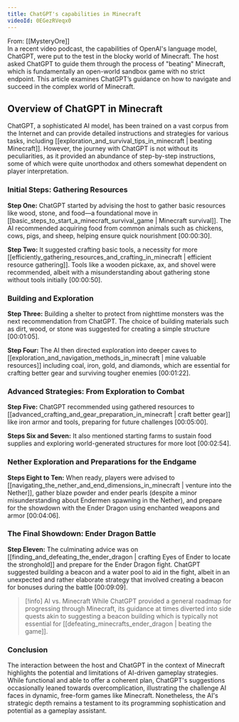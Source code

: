 ```yaml
---
title: ChatGPT's capabilities in Minecraft
videoId: 0EGezRVeqx0
---
```


From: [[MysteryOre]] <br/> 
In a recent video podcast, the capabilities of OpenAI's language model, ChatGPT, were put to the test in the blocky world of Minecraft. The host asked ChatGPT to guide them through the process of "beating" Minecraft, which is fundamentally an open-world sandbox game with no strict endpoint. This article examines ChatGPT’s guidance on how to navigate and succeed in the complex world of Minecraft.

## Overview of ChatGPT in Minecraft

ChatGPT, a sophisticated AI model, has been trained on a vast corpus from the Internet and can provide detailed instructions and strategies for various tasks, including [[exploration_and_survival_tips_in_minecraft | beating Minecraft]]. However, the journey with ChatGPT is not without its peculiarities, as it provided an abundance of step-by-step instructions, some of which were quite unorthodox and others somewhat dependent on player interpretation.

### Initial Steps: Gathering Resources

**Step One:** ChatGPT started by advising the host to gather basic resources like wood, stone, and food—a foundational move in [[basic_steps_to_start_a_minecraft_survival_game | Minecraft survival]]. The AI recommended acquiring food from common animals such as chickens, cows, pigs, and sheep, helping ensure quick nourishment <a class="yt-timestamp" data-t="00:00:30">[00:00:30]</a>.

**Step Two:** It suggested crafting basic tools, a necessity for more [[efficiently_gathering_resources_and_crafting_in_minecraft | efficient resource gathering]]. Tools like a wooden pickaxe, ax, and shovel were recommended, albeit with a misunderstanding about gathering stone without tools initially <a class="yt-timestamp" data-t="00:00:50">[00:00:50]</a>.

### Building and Exploration

**Step Three:** Building a shelter to protect from nighttime monsters was the next recommendation from ChatGPT. The choice of building materials such as dirt, wood, or stone was suggested for creating a simple structure <a class="yt-timestamp" data-t="00:01:05">[00:01:05]</a>.

**Step Four:** The AI then directed exploration into deeper caves to [[exploration_and_navigation_methods_in_minecraft | mine valuable resources]] including coal, iron, gold, and diamonds, which are essential for crafting better gear and surviving tougher enemies <a class="yt-timestamp" data-t="00:01:22">[00:01:22]</a>.

### Advanced Strategies: From Exploration to Combat

**Step Five:** ChatGPT recommended using gathered resources to [[advanced_crafting_and_gear_preparation_in_minecraft | craft better gear]] like iron armor and tools, preparing for future challenges <a class="yt-timestamp" data-t="00:05:00">[00:05:00]</a>.

**Steps Six and Seven:** It also mentioned starting farms to sustain food supplies and exploring world-generated structures for more loot <a class="yt-timestamp" data-t="00:02:54">[00:02:54]</a>.

### Nether Exploration and Preparations for the Endgame

**Steps Eight to Ten:** When ready, players were advised to [[navigating_the_nether_and_end_dimensions_in_minecraft | venture into the Nether]], gather blaze powder and ender pearls (despite a minor misunderstanding about Endermen spawning in the Nether), and prepare for the showdown with the Ender Dragon using enchanted weapons and armor <a class="yt-timestamp" data-t="00:04:06">[00:04:06]</a>.

### The Final Showdown: Ender Dragon Battle

**Step Eleven:** The culminating advice was on [[finding_and_defeating_the_ender_dragon | crafting Eyes of Ender to locate the stronghold]] and prepare for the Ender Dragon fight. ChatGPT suggested building a beacon and a water pool to aid in the fight, albeit in an unexpected and rather elaborate strategy that involved creating a beacon for bonuses during the battle <a class="yt-timestamp" data-t="00:09:09">[00:09:09]</a>.

> [!info] AI vs. Minecraft
> While ChatGPT provided a general roadmap for progressing through Minecraft, its guidance at times diverted into side quests akin to suggesting a beacon building which is typically not essential for [[defeating_minecrafts_ender_dragon | beating the game]].

### Conclusion

The interaction between the host and ChatGPT in the context of Minecraft highlights the potential and limitations of AI-driven gameplay strategies. While functional and able to offer a coherent plan, ChatGPT's suggestions occasionally leaned towards overcomplication, illustrating the challenge AI faces in dynamic, free-form games like Minecraft. Nonetheless, the AI's strategic depth remains a testament to its programming sophistication and potential as a gameplay assistant.